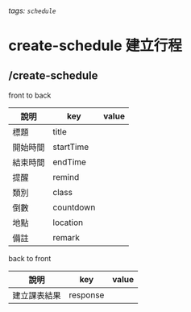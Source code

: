 ###### tags: `schedule`
# create-schedule 建立行程
## /create-schedule
front to back

| 說明     | key       | value |
| -------- | --------- | ----- |
| 標題     | title    |       |
| 開始時間 | startTime |       |
| 結束時間 | endTime   |       |
| 提醒     | remind    |       |
| 類別     | class     |       |
| 倒數     | countdown |       |
| 地點     | location  |       |
| 備註     | remark    |       |

back to front

| 說明     | key             | value |
| -------- | --------------- | ----- |
| 建立課表結果 | response     |       |